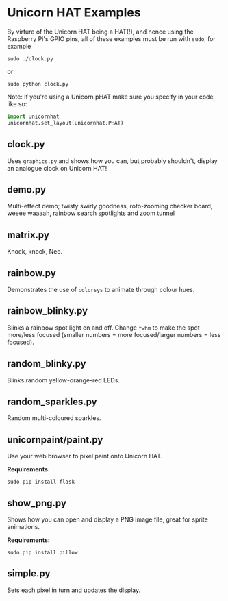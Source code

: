 Unicorn HAT Examples
====================

By virture of the Unicorn HAT being a HAT(!), and hence using the Raspberry Pi's GPIO pins, all of these examples must be run with `sudo`, for example

    sudo ./clock.py

or

    sudo python clock.py    


Note: If you're using a Unicorn pHAT make sure you specify in your code, like so:

```python
import unicornhat
unicornhat.set_layout(unicornhat.PHAT)
```


clock.py
--------

Uses `graphics.py` and shows how you can, but probably shouldn't, display an analogue clock on Unicorn HAT!


demo.py
-------

Multi-effect demo;  twisty swirly goodness, roto-zooming checker board, weeee waaaah, rainbow search spotlights and zoom tunnel


matrix.py
----------

Knock, knock, Neo.


rainbow.py
----------

Demonstrates the use of `colorsys` to animate through colour hues.


rainbow_blinky.py
-----------------

Blinks a rainbow spot light on and off. Change `fwhm` to make the spot more/less focused (smaller numbers = more focused/larger numbers = less focused).


random_blinky.py
----------------

Blinks random yellow-orange-red LEDs.


random_sparkles.py
------------------

Random multi-coloured sparkles.


unicornpaint/paint.py
---------------------

Use your web browser to pixel paint onto Unicorn HAT.

**Requirements:**

    sudo pip install flask


show_png.py
-----------

Shows how you can open and display a PNG image file, great for sprite animations.

**Requirements:**

    sudo pip install pillow


simple.py
---------

Sets each pixel in turn and updates the display.
